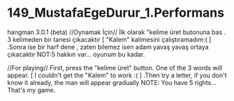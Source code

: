 # 149_MustafaEgeDurur_1.Performans
hangman 3.0.1 (beta)
//Oynamak İçin//
İlk olarak "kelime üret butonuna bas . 3 kelimeden bir tanesi çıkacaktır
[ "Kalem" kalimesini çalıştıramadım:( ] .Sonra ise bir harf dene , zaten bilemez isen adam yavaş yavaş ortaya çıkacaktır
NOT:5 hakkın var... 
oyunum bu kadar. 


//For playing//
First, press the "kelime üret" button. One of the 3 words will appear.
[ I couldn't get the "Kalem" to work :( ] .Then try a letter, if you don't know it already, the man will appear gradually
NOTE: You have 5 rights...
That's my game.
